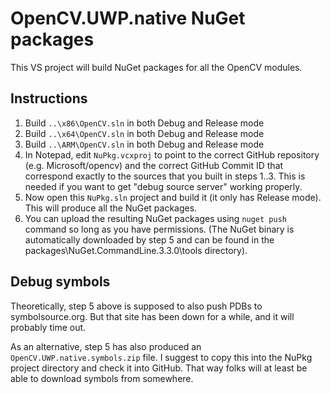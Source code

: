 # OpenCV.UWP.native NuGet packages

This VS project will build NuGet packages for all the OpenCV modules.

## Instructions

1. Build `..\x86\OpenCV.sln` in both Debug and Release mode
2. Build `..\x64\OpenCV.sln` in both Debug and Release mode
3. Build `..\ARM\OpenCV.sln` in both Debug and Release mode
4. In Notepad, edit `NuPkg.vcxproj` to point to the correct GitHub repository (e.g. Microsoft/opencv) and the correct GitHub Commit ID that correspond exactly to the sources that you built in steps 1..3. This is needed if you want to get "debug source server" working properly.
5. Now open this `NuPkg.sln` project and build it (it only has Release mode). This will produce all the NuGet packages.
6. You can upload the resulting NuGet packages using `nuget push` command so long as you have permissions. (The NuGet binary is automatically downloaded by step 5 and can be found in the packages\NuGet.CommandLine.3.3.0\tools directory).

## Debug symbols

Theoretically, step 5 above is supposed to also push PDBs to symbolsource.org. But that site has been down for a while, and it will probably time out.

As an alternative, step 5 has also produced an `OpenCV.UWP.native.symbols.zip` file. I suggest to copy this into the NuPkg project directory and check it into GitHub. That way folks will at least be able to download symbols from somewhere.

